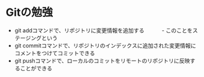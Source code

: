 # Gitの勉強
- git addコマンドで、リポジトリに変更情報を追加する
　　　- このことをステージングという
- git commitコマンドで、リポジトリのインデックスに追加された変更情報にコメントをつけてコミットできる
- git pushコマンドで、ローカルのコミットをリモートのリポジトリに反映することができる
